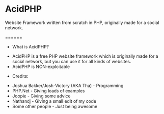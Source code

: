 AcidPHP
=======

Website Framework written from scratch in PHP, originally made for a social network.

======

- What is AcidPHP?
* AcidPHP is a free PHP website framework which is originally made for a social network, but you can use it for all kinds of websites.
* AcidPHP is NON-exploitable
- Credits:
* Joshua Bakker/Josh-Victory (AKA Tha) - Programming
* PHP.Net - Giving loads of examples
* Joopie - Giving some advice
* Nathandj - Giving a small edit of my code
* Some other people - Just being awesome
